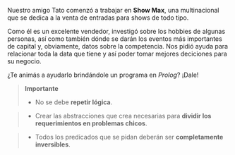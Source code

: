 Nuestro amigo Tato comenzó a trabajar en **Show Max**, una multinacional que se dedica a la venta de entradas para shows de todo tipo.

Como él es un excelente vendedor, investigó sobre los hobbies de algunas personas, así como también dónde se darán los eventos más importantes de capital y, obviamente, datos sobre la competencia. Nos pidió ayuda para relacionar toda la data que tiene y así poder tomar mejores deciciones para su negocio.

¿Te animás a ayudarlo brindándole un programa en _Prolog_? ¡Dale!

> **Importante**
> - No se debe **repetir lógica**.

> - Crear las abstracciones que crea necesarias para **dividir los requerimientos en problemas chicos**.

> - Todos los predicados que se pidan deberán ser **completamente inversibles**.